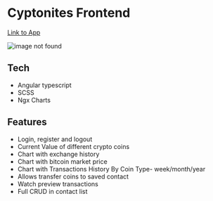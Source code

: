 # Cyptonites Frontend
<a href="https://cryptonites.onrender.com" target="blank">Link to App</a>

![image not found](https://res.cloudinary.com/trellox/image/upload/v1657785929/github%20-%20readme/crypto_hhv0sa.jpg)

## Tech
- Angular typescript
- SCSS
- Ngx Charts

## Features
- Login, register and logout
- Current Value of different crypto coins
- Chart with exchange history
- Chart with bitcoin market price
- Chart with Transactions History By Coin Type- week/month/year
- Allows transfer coins to saved contact
- Watch preview transactions
- Full CRUD in contact list
